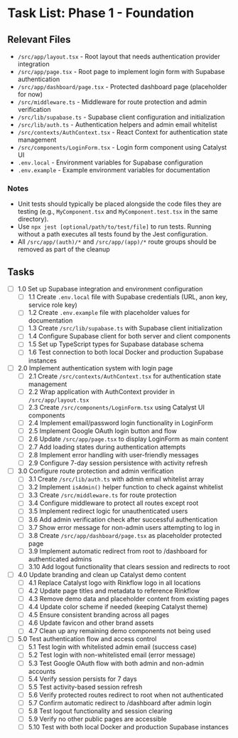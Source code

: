 # Task List: Phase 1 - Foundation

## Relevant Files

- `/src/app/layout.tsx` - Root layout that needs authentication provider integration
- `/src/app/page.tsx` - Root page to implement login form with Supabase authentication
- `/src/app/dashboard/page.tsx` - Protected dashboard page (placeholder for now)
- `/src/middleware.ts` - Middleware for route protection and admin verification
- `/src/lib/supabase.ts` - Supabase client configuration and initialization
- `/src/lib/auth.ts` - Authentication helpers and admin email whitelist
- `/src/contexts/AuthContext.tsx` - React Context for authentication state management
- `/src/components/LoginForm.tsx` - Login form component using Catalyst UI
- `.env.local` - Environment variables for Supabase configuration
- `.env.example` - Example environment variables for documentation

### Notes

- Unit tests should typically be placed alongside the code files they are testing (e.g., `MyComponent.tsx` and `MyComponent.test.tsx` in the same directory).
- Use `npx jest [optional/path/to/test/file]` to run tests. Running without a path executes all tests found by the Jest configuration.
- All `/src/app/(auth)/*` and `/src/app/(app)/*` route groups should be removed as part of the cleanup

## Tasks

- [ ] 1.0 Set up Supabase integration and environment configuration
  - [ ] 1.1 Create `.env.local` file with Supabase credentials (URL, anon key, service role key)
  - [ ] 1.2 Create `.env.example` file with placeholder values for documentation
  - [ ] 1.3 Create `/src/lib/supabase.ts` with Supabase client initialization
  - [ ] 1.4 Configure Supabase client for both server and client components
  - [ ] 1.5 Set up TypeScript types for Supabase database schema
  - [ ] 1.6 Test connection to both local Docker and production Supabase instances

- [ ] 2.0 Implement authentication system with login page
  - [ ] 2.1 Create `/src/contexts/AuthContext.tsx` for authentication state management
  - [ ] 2.2 Wrap application with AuthContext provider in `/src/app/layout.tsx`
  - [ ] 2.3 Create `/src/components/LoginForm.tsx` using Catalyst UI components
  - [ ] 2.4 Implement email/password login functionality in LoginForm
  - [ ] 2.5 Implement Google OAuth login button and flow
  - [ ] 2.6 Update `/src/app/page.tsx` to display LoginForm as main content
  - [ ] 2.7 Add loading states during authentication attempts
  - [ ] 2.8 Implement error handling with user-friendly messages
  - [ ] 2.9 Configure 7-day session persistence with activity refresh

- [ ] 3.0 Configure route protection and admin verification  
  - [ ] 3.1 Create `/src/lib/auth.ts` with admin email whitelist array
  - [ ] 3.2 Implement `isAdmin()` helper function to check against whitelist
  - [ ] 3.3 Create `/src/middleware.ts` for route protection
  - [ ] 3.4 Configure middleware to protect all routes except root
  - [ ] 3.5 Implement redirect logic for unauthenticated users
  - [ ] 3.6 Add admin verification check after successful authentication
  - [ ] 3.7 Show error message for non-admin users attempting to log in
  - [ ] 3.8 Create `/src/app/dashboard/page.tsx` as placeholder protected page
  - [ ] 3.9 Implement automatic redirect from root to /dashboard for authenticated admins
  - [ ] 3.10 Add logout functionality that clears session and redirects to root

- [ ] 4.0 Update branding and clean up Catalyst demo content
  - [ ] 4.1 Replace Catalyst logo with Rinkflow logo in all locations
  - [ ] 4.2 Update page titles and metadata to reference Rinkflow
  - [ ] 4.3 Remove demo data and placeholder content from existing pages
  - [ ] 4.4 Update color scheme if needed (keeping Catalyst theme)
  - [ ] 4.5 Ensure consistent branding across all pages
  - [ ] 4.6 Update favicon and other brand assets
  - [ ] 4.7 Clean up any remaining demo components not being used

- [ ] 5.0 Test authentication flow and access control
  - [ ] 5.1 Test login with whitelisted admin email (success case)
  - [ ] 5.2 Test login with non-whitelisted email (error message)
  - [ ] 5.3 Test Google OAuth flow with both admin and non-admin accounts
  - [ ] 5.4 Verify session persists for 7 days
  - [ ] 5.5 Test activity-based session refresh
  - [ ] 5.6 Verify protected routes redirect to root when not authenticated
  - [ ] 5.7 Confirm automatic redirect to /dashboard after admin login
  - [ ] 5.8 Test logout functionality and session clearing
  - [ ] 5.9 Verify no other public pages are accessible
  - [ ] 5.10 Test with both local Docker and production Supabase instances